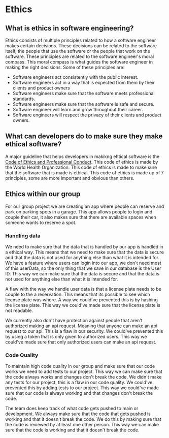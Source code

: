 # Ethics

## What is ethics in software engineering?
Ethics consists of multiple principles related to how a software engineer makes certain decisions. These decisions can be related to the software itself, the people that use the software or the people that work on the software. These principles are related to the software engineer's moral compass. This moral compass is what guides the software engineer in making the right decisions. Some of these principles are:

*  Software engineers act consistently with the public interest.
*  Software engineers act in a way that is expected from them by their clients and product owners
*  Software engineers make sure that the software meets professional standards.
*  Software engineers make sure that the software is safe and secure.
*  Software engineer will learn and grow throughout their career.
*  Software engineers will respect the privacy of their clients and product owners.

## What can developers do to make sure they make ethical software?
A major guideline that helps developers in makikng ehtical software is the [Code of Ethics and Professional Conduct](https://www.who.int/about/ethics/ethical-principles). This code of ethics is made by the World Health Organization. This code of ethics is made to make sure that the software that is made is ethical. This code of ethics is made up of 7 principles, some are more important and obvious than others. 

## Ethics within our group
For our group project we are creating an app where people can reserve and park on parking spots in a garage. This app allows people to login and couple their car, it also makes sure that there are available spaces when someone wants to reserve a spot. 


### Handling data
We need to make sure that the data that is handled by our app is handled in a ethical way. This means that we need to make sure that the data is secure and that the data is not used for anything else than what it is intended for. We have a feature where users can login into our app, we don't need most of this userData, so the only thing that we save in our database is the User ID. This way we can make sure that the data is secure and that the data is not used for anything else than what it is intended for.

A flaw with the way we handle user data is that a license plate needs to be couple to the a reservation. This means that its possible to see which license plate was where. A way we could've prevented this is by hashing the license plate. This way we could've made sure that the license plate is not readable.

We currently also don't have protection against people that aren't authorized making an api request. Meaning that anyone can make an api request to our api. This is a flaw in our security. We could've prevented this by using a token that is only given to authorized users. This way we could've made sure that only authorized users can make an api request.

### Code Quality

To maintain high code quality in our group and make sure that our code works we need to add tests to our project. This way we can make sure that the code always works and changes don't break the code. We didn't make any tests for our project, this is a flaw in our code quality. We could've prevented this by adding tests to our project. This way we could've made sure that our code is always working and that changes don't break the code.

The team does keep track of what code gets pushed to main or development. We always make sure that the code that gets pushed is working and that it doesn't break the code. We do this by making sure that the code is reviewed by at least one other person. This way we can make sure that the code is working and that it doesn't break the code.

